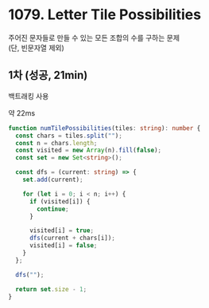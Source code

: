 # 1079. Letter Tile Possibilities

주어진 문자들로 만들 수 있는 모든 조합의 수를 구하는 문제  
(단, 빈문자열 제외)

## 1차 (성공, 21min)

백트래킹 사용

약 22ms

```ts
function numTilePossibilities(tiles: string): number {
  const chars = tiles.split("");
  const n = chars.length;
  const visited = new Array(n).fill(false);
  const set = new Set<string>();

  const dfs = (current: string) => {
    set.add(current);

    for (let i = 0; i < n; i++) {
      if (visited[i]) {
        continue;
      }

      visited[i] = true;
      dfs(current + chars[i]);
      visited[i] = false;
    }
  };

  dfs("");

  return set.size - 1;
}
```